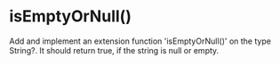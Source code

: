 # isEmptyOrNull()
Add and implement an extension function 'isEmptyOrNull()' on the type String?. It should return true, if the string is null or empty.